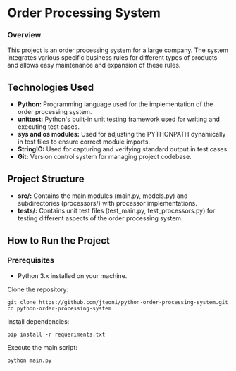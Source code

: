 # Order Processing System

### Overview

This project is an order processing system for a large company. The system integrates various specific business rules for different types of products and allows easy maintenance and expansion of these rules.

## Technologies Used

- **Python:** Programming language used for the implementation of the order processing system.
- **unittest:** Python's built-in unit testing framework used for writing and executing test cases.
- **sys and os modules:** Used for adjusting the PYTHONPATH dynamically in test files to ensure correct module imports.
- **StringIO:** Used for capturing and verifying standard output in test cases.
- **Git:** Version control system for managing project codebase.

## Project Structure

- **src/:** Contains the main modules (main.py, models.py) and subdirectories (processors/) with processor implementations.
- **tests/:** Contains unit test files (test_main.py, test_processors.py) for testing different aspects of the order processing system.

## How to Run the Project

### Prerequisites
- Python 3.x installed on your machine.

Clone the repository:
```
git clone https://github.com/jteoni/python-order-processing-system.git
cd python-order-processing-system
```
Install dependencies:
   ```
   pip install -r requeriments.txt
  ```
Execute the main script:
   ```
   python main.py
```
